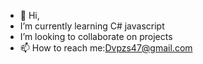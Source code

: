 - 👋 Hi,
-  I’m currently learning C# javascript
-  I’m looking to collaborate on projects 
- 📫 How to reach me:Dvpzs47@gmail.com

<!---
Dvpzs47/Dvpzs47 is a ✨ special ✨ repository because its `README.md` (this file) appears on your GitHub profile.
You can click the Preview link to take a look at your changes.
--->
